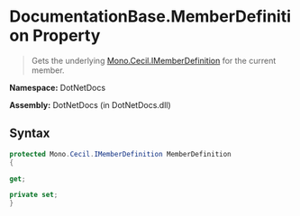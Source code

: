 # DocumentationBase.MemberDefinition Property
> Gets the underlying [Mono.Cecil.IMemberDefinition](https://www.google.com/search?q=Mono.Cecil.IMemberDefinition&btnI=) for the current member.

**Namespace:** DotNetDocs

**Assembly:** DotNetDocs (in DotNetDocs.dll)
## Syntax
```csharp
protected Mono.Cecil.IMemberDefinition MemberDefinition
{

get;

private set;
}
```
